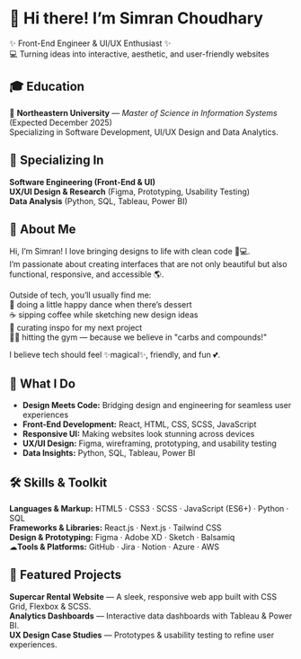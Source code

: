 # 🌸 Hi there! I’m Simran Choudhary
✨ Front-End Engineer & UI/UX Enthusiast ✨  
💻 Turning ideas into interactive, aesthetic, and user-friendly websites


## 🎓 Education

📍 **Northeastern University** — *Master of Science in Information Systems* (Expected December 2025)  
 Specializing in Software Development, UI/UX Design and  Data Analytics.


## 🌟 Specializing In

 **Software Engineering (Front-End & UI)**  
 **UX/UI Design & Research** (Figma, Prototyping, Usability Testing)  
 **Data Analysis** (Python, SQL, Tableau, Power BI)  

## 🌷 About Me  

Hi, I’m Simran! I love bringing designs to life with clean code 🎨💻.  
I’m passionate about creating interfaces that are not only beautiful but also functional, responsive, and accessible 🌎.  

Outside of tech, you’ll usually find me:  
🍰 doing a little happy dance when there’s dessert  
☕ sipping coffee while sketching new design ideas  
🌸 curating inspo for my next project  
🏋️‍♀️ hitting the gym — because we believe in "carbs and compounds!"  

I believe tech should feel ✨magical✨, friendly, and fun 💕.  

## 💖 What I Do  

- **Design Meets Code:** Bridging design and engineering for seamless user experiences  
- **Front-End Development:** React, HTML, CSS, SCSS, JavaScript  
- **Responsive UI:** Making websites look stunning across devices  
- **UX/UI Design:** Figma, wireframing, prototyping, and usability testing  
- **Data Insights:** Python, SQL, Tableau, Power BI  



## 🛠️ Skills & Toolkit  

**Languages & Markup:** HTML5 · CSS3 · SCSS · JavaScript (ES6+) · Python · SQL  
**Frameworks & Libraries:** React.js · Next.js · Tailwind CSS  
**Design & Prototyping:** Figma · Adobe XD · Sketch · Balsamiq  
☁**Tools & Platforms:** GitHub · Jira · Notion · Azure · AWS  

## 🌟 Featured Projects  

**Supercar Rental Website** — A sleek, responsive web app built with CSS Grid, Flexbox & SCSS.  
**Analytics Dashboards** — Interactive data dashboards with Tableau & Power BI.  
**UX Design Case Studies** — Prototypes & usability testing to refine user experiences.   



<!--
**simchoudhary25/simchoudhary25** is a ✨ _special_ ✨ repository because its `README.md` (this file) appears on your GitHub profile.

Here are some ideas to get you started:

- 🌱 I’m currently learning ...
- 👯 I’m looking to collaborate on ...
- 🤔 I’m looking for help with ...
